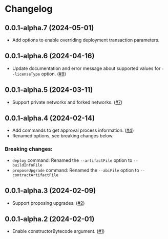 # Changelog

## 0.0.1-alpha.7 (2024-05-01)

- Add options to enable overriding deployment transaction parameters.

## 0.0.1-alpha.6 (2024-04-16)

- Update documentation and error message about supported values for `--licenseType` option. ([#9](https://github.com/OpenZeppelin/defender-deploy-client-cli/pull/9))

## 0.0.1-alpha.5 (2024-03-11)

- Support private networks and forked networks. ([#7](https://github.com/OpenZeppelin/defender-deploy-client-cli/pull/7))

## 0.0.1-alpha.4 (2024-02-14)

- Add commands to get approval process information. ([#4](https://github.com/OpenZeppelin/defender-deploy-client-cli/pull/4))
- Renamed options, see breaking changes below.

### Breaking changes:
- `deploy` command: Renamed the `--artifactFile` option to `--buildInfoFile`
- `proposeUpgrade` command: Renamed the `--abiFile` option to `--contractArtifactFile`

## 0.0.1-alpha.3 (2024-02-09)

- Support proposing upgrades. ([#2](https://github.com/OpenZeppelin/defender-deploy-client-cli/pull/2))

## 0.0.1-alpha.2 (2024-02-01)

- Enable constructorBytecode argument. ([#1](https://github.com/OpenZeppelin/defender-deploy-client-cli/pull/1))
